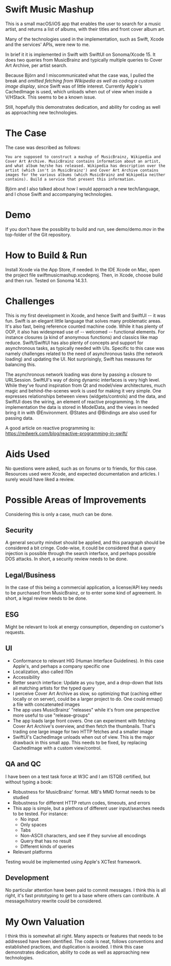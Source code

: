 
# Swift Music Mashup

This is a small macOS/iOS app that enables the user to search for a music artist, and returns a list of albums, with their titles and front cover album art.

Many of the technologies used in the implementation, such as Swift, Xcode and the services' APIs, were new to me.

In brief it it is implemented in Swift with SwiftUI on Sonoma/Xcode 15. It does two queries from MusicBrainz and typically multiple queries to Cover Art Archive, per artist search.

Because Björn and I miscommunicated what the case was, I pulled the break and *omitted fetching from Wikipedia as well as coding a custom image display*, since Swift was of little interest. Currently Apple's CachedImage is used, which unloads when out of view when inside a V/HStack. This seems to be a known issue.

Still, hopefully this demonstrates dedication, and ability for coding as well as approaching new technologies.

# The Case
The case was described as follows:

    You are supposed to construct a mashup of MusicBrainz, Wikipedia and Cover Art Archive. MusicBrainz contains information about an artist, and what album he/she has released. Wikipedia has description over the artist (which isn't in MusicBrainz') and Cover Art Archive contains images for the various albums (which MusicBrainz and Wikipedia neither contains). Build a service that present this information.

Björn and I also talked about how I would approach a new tech/language, and I chose Swift and accompanying technologies.

# Demo

If you don't have the possiblity to build and run, see demo/demo.mov in the top-folder of the Git repository.

# How to Build & Run

Install Xcode via the App Store, if needed. In the IDE Xcode on Mac, open the project file swiftmusicmashup.xcodeproj. Then, in Xcode, choose build and then run. Tested on Sonoma 14.3.1.

# Challenges

This is my first development in Xcode, and hence Swift and SwiftUI -- it was fun. Swift is an elegant little language that solves many problematic areas. It's also fast, being reference counted machine code. While it has plenty of OOP, it also has widespread use of -- welcomed -- functional elements. For instance closures (a kind of anonymous functions) and classics like map reduce. Swift/SwiftUI has also plenty of concepts and support for asynchronous tasks, as typically needed with UIs. Specific to this case was namely challenges related to the need of asynchronous tasks (the network loading) and updating the UI. Not surprisingly, Swift has measures for balancing this.

The asynchronous network loading was done by passing a closure to URLSession. SwiftUI's way of doing dynamic interfaces is very high level. While they've found inspiration from Qt and model/view architectures, much magic and behind-the-scenes work is used for making it very simple. One expresses relationships between views (widgets/controls) and the data, and SwiftUI does the wiring, an element of reactive programming. In the implementation the data is stored in ModelData, and the views in needed bring it in with @Environment. @States and @Bindings are also used for passing data.

A good article on reactive programming is: <https://redwerk.com/blog/reactive-programming-in-swift/>

# Aids Used

No questions were asked, such as on forums or to friends, for this case. Resources used were Xcode, and expected documentation and articles. I surely would have liked a review.

# Possible Areas of Improvements

Considering this is only a case, much can be done.

## Security

A general security mindset should be applied, and this paragraph should be considered a bit cringe. Code-wise, it could be considered that a query injection is possible through the search interface, and perhaps possible DOS attacks. In short, a security review needs to be done.

## Legal/Business

In the case of this being a commercial application, a license/API key needs to be purchased from MusicBrainz, or to enter some kind of agreement. In short, a legal review needs to be done.

## ESG
Might be relevant to look at energy consumption, depending on customer's requests.

## UI

* Conformance to relevant HIG (Human Interface Guidelines). In this case Apple's, and perhaps a company specific one
* Localization, also called l10n
* Accessibility
* Better search interface: Update as you type, and a drop-down that lists all matching artists for the typed query
* I perceive Cover Art Archive as slow, so optimizing that (caching either locally or on server), could be a larger project to do. One could mmap() a file with concatenated images
* The app uses MusicBrainz' "releases" while it's from one perspective more useful to use "release-groups"
* The app loads large front covers. One can experiment with fetching Cover Art Archive's overview, and then fetch the thumbnails. That's trading one large image for two HTTP fetches and a smaller image
* SwiftUI's CachedImage unloads when out of view. This is the major drawback in this small app. This needs to be fixed, by replacing CachedImage with a custom view/control.

## QA and QC

I have been on a test task force at W3C and I am ISTQB certified, but without typing a book:

* Robustness for MusicBrainz' format. MB's MMD format needs to be studied
* Robustness for different HTTP return codes, timeouts, and errors
* This app is simple, but a plethora of different user input/searches needs to be tested. For instance:
    - No input
    - Only spaces
    - Tabs
    - Non-ASCII characters, and see if they survive all encodings
    - Query that has no result
    - Different kinds of queries
* Relevant platforms

Testing would be implemented using Apple's XCTest framework.

## Development

No particular attention have been paid to commit messages. I think this is all right, it's fast prototyping to get to a base where others can contribute. A message/history rewrite could be considered.

# My Own Valuation

I think this is somewhat all right. Many aspects or features that needs to be addressed have been identified. The code is neat, follows conventions and established practices, and duplication is avoided. I think this case demonstrates dedication, ability to code as well as approaching new technologies.
